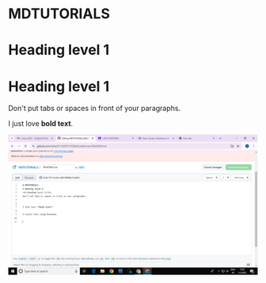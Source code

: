 # MDTUTORIALS
# Heading level 1
<h1>Heading level 1</h1>
Don't put tabs or spaces in front of your paragraphs.


I just love **bold text**.	

![screenshot](pic1.png)




